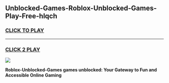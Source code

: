 
## Unblocked-Games-Roblox-Unblocked-Games-Play-Free-hlqch
<h3>
<a href="https://premium76.site?title=Roblox-Unblocked-Games&ref=18A1">CLICK TO PLAY</a></h3>
<hr>

<h3>
<a href="https://premium76.site?title=Roblox-Unblocked-Games&ref=18A1">CLICK 2 PLAY</a>
  
</h3>

<a href="https://premium76.site?title=Roblox-Unblocked-Games&ref=18A1"><img src="https://clearcache.store/games.png"></a>


**Roblox-Unblocked-Games games unblocked: Your Gateway to Fun and Accessible Online Gaming**
